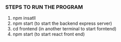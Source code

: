 ### STEPS TO RUN THE PROGRAM


1. npm insatll
2. npm start   (to start the backend express server)
3. cd frontend  (in another terminal to start forntend)
4. npm start  (to start react front end)
